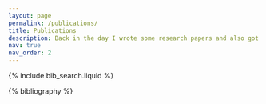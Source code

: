 ```yaml
---
layout: page
permalink: /publications/
title: Publications
description: Back in the day I wrote some research papers and also got published in a book 
nav: true
nav_order: 2
---
```


<!-- _pages/publications.md -->

<!-- Bibsearch Feature -->

{% include bib_search.liquid %}

<div class="publications">

{% bibliography %}

</div>